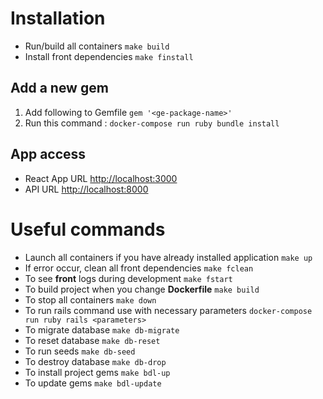 # Installation
- Run/build all containers `make build`
- Install front dependencies `make finstall`

## Add a new gem
1. Add following to Gemfile `gem '<ge-package-name>'`
2. Run this command : `docker-compose run ruby bundle install`

## App access
- React App URL [http://localhost:3000](http://localhost:3000)
- API URL [http://localhost:8000](http://localhost:8000)

# Useful commands
- Launch all containers if you have already installed application `make up`
- If error occur, clean all front dependencies `make fclean`
- To see **front** logs during development `make fstart`
- To build project when you change **Dockerfile** `make build`
- To stop all containers `make down`
- To run rails command use with necessary parameters `docker-compose run ruby rails <parameters>`
- To migrate database `make db-migrate`
- To reset database `make db-reset`
- To run seeds `make db-seed`
- To destroy database `make db-drop`
- To install project gems `make bdl-up`
- To update gems `make bdl-update`
